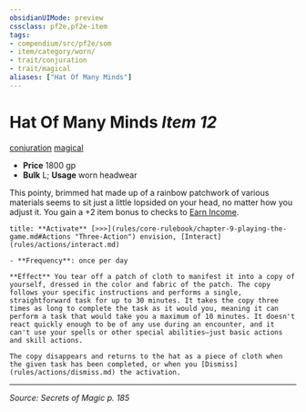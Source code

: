 ```yaml
---
obsidianUIMode: preview
cssclass: pf2e,pf2e-item
tags:
- compendium/src/pf2e/som
- item/category/worn/
- trait/conjuration
- trait/magical
aliases: ["Hat Of Many Minds"]
---
```

# Hat Of Many Minds *Item 12*  
[conjuration](rules/traits/conjuration.md "Conjuration School Trait")  [magical](rules/traits/magical.md "Magical Item Trait")  

- **Price** 1800 gp
- **Bulk** L; **Usage** worn headwear

This pointy, brimmed hat made up of a rainbow patchwork of various materials seems to sit just a little lopsided on your head, no matter how you adjust it. You gain a +2 item bonus to checks to [Earn Income](rules/actions/earn-income.md).

```ad-embed-ability
title: **Activate** [>>>](rules/core-rulebook/chapter-9-playing-the-game.md#Actions "Three-Action") envision, [Interact](rules/actions/interact.md)

- **Frequency**: once per day

**Effect** You tear off a patch of cloth to manifest it into a copy of yourself, dressed in the color and fabric of the patch. The copy follows your specific instructions and performs a single, straightforward task for up to 30 minutes. It takes the copy three times as long to complete the task as it would you, meaning it can perform a task that would take you a maximum of 10 minutes. It doesn't react quickly enough to be of any use during an encounter, and it can't use your spells or other special abilities—just basic actions and skill actions.

The copy disappears and returns to the hat as a piece of cloth when the given task has been completed, or when you [Dismiss](rules/actions/dismiss.md) the activation.
```


---
*Source: Secrets of Magic p. 185*